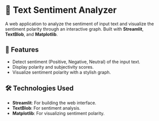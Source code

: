 # 📝 Text Sentiment Analyzer

A web application to analyze the sentiment of input text and visualize the sentiment polarity through an interactive graph. Built with **Streamlit**, **TextBlob**, and **Matplotlib**.

## 🚀 Features
- Detect sentiment (Positive, Negative, Neutral) of the input text.
- Display polarity and subjectivity scores.
- Visualize sentiment polarity with a stylish graph.

## 🛠️ Technologies Used
- **Streamlit**: For building the web interface.
- **TextBlob**: For sentiment analysis.
- **Matplotlib**: For visualizing sentiment polarity.
